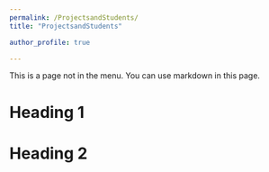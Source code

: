 ```yaml
---
permalink: /ProjectsandStudents/
title: "ProjectsandStudents"

author_profile: true

---
```


This is a page not in the menu. You can use markdown in this page.

Heading 1
======

Heading 2
======
